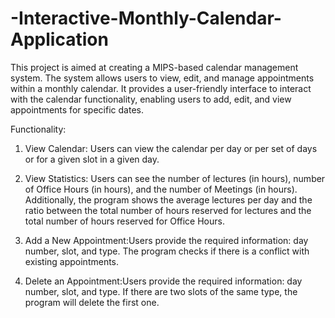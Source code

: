 # -Interactive-Monthly-Calendar-Application

This project is aimed at creating a MIPS-based calendar management system. The system allows users to view, edit, and manage appointments within a monthly calendar. It provides a user-friendly interface to interact with the calendar functionality, enabling users to add, edit, and view appointments for specific dates.

Functionality:

1. View Calendar: Users can view the calendar per day or per set of days or for a given slot in a given day.

2. View Statistics: Users can see the number of lectures (in hours), number of Office Hours (in hours), and the number of Meetings (in hours). Additionally, the program shows the average lectures per day and the ratio between the total number of hours reserved for lectures and the total number of hours reserved for Office Hours.
   
3. Add a New Appointment:Users provide the required information: day number, slot, and type. The program checks if there is a conflict with existing appointments.
   
4. Delete an Appointment:Users provide the required information: day number, slot, and type. If there are two slots of the same type, the program will delete the first one.
